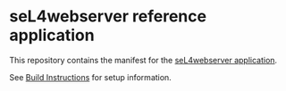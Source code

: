 <!--
     Copyright 2017, Data61, CSIRO

     SPDX-License-Identifier: CC-BY-SA-4.0
-->

# seL4webserver reference application

This repository contains the manifest for the [seL4webserver application](https://github.com/sel4/sel4webserver).

See [Build Instructions](https://github.com/sel4/sel4webserver/blob/master/README.md#build-instructions) for setup information.
